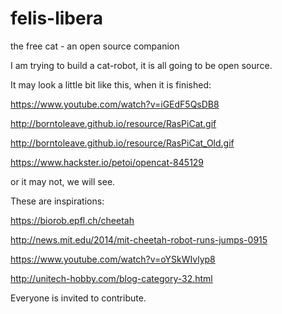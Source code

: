 # felis-libera
the free cat - an open source companion

I am trying to build a cat-robot, it is all going to be open source.

It may look a little bit like this, when it is finished:

https://www.youtube.com/watch?v=iGEdF5QsDB8

http://borntoleave.github.io/resource/RasPiCat.gif

http://borntoleave.github.io/resource/RasPiCat_Old.gif

https://www.hackster.io/petoi/opencat-845129

or it may not, we will see.

These are inspirations:

https://biorob.epfl.ch/cheetah

http://news.mit.edu/2014/mit-cheetah-robot-runs-jumps-0915

https://www.youtube.com/watch?v=oYSkWIvlyp8

http://unitech-hobby.com/blog-category-32.html

Everyone is invited to contribute.
